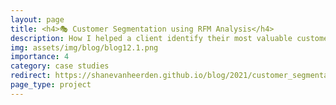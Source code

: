 ```yaml
---
layout: page
title: <h4>🎭 Customer Segmentation using RFM Analysis</h4>
description: How I helped a client identify their most valuable customers to retain and reactivate
img: assets/img/blog/blog12.1.png
importance: 4
category: case studies
redirect: https://shanevanheerden.github.io/blog/2021/customer_segmentation_using_rfm_analysis/
page_type: project
---
```

